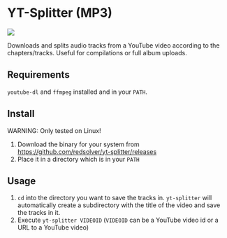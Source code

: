 # YT-Splitter (MP3)

<img src="https://github.com/redsolver/yt-splitter/raw/main/image.png">

Downloads and splits audio tracks from a YouTube video according to the chapters/tracks.
Useful for compilations or full album uploads.

## Requirements

`youtube-dl` and `ffmpeg` installed and in your `PATH`.

## Install

WARNING: Only tested on Linux!

1. Download the binary for your system from https://github.com/redsolver/yt-splitter/releases
2. Place it in a directory which is in your `PATH`

## Usage

1. `cd` into the directory you want to save the tracks in. `yt-splitter` will automatically create a subdirectory with the title of the video and save the tracks in it.
2. Execute `yt-splitter VIDEOID` (`VIDEOID` can be a YouTube video id or a URL to a YouTube video)
